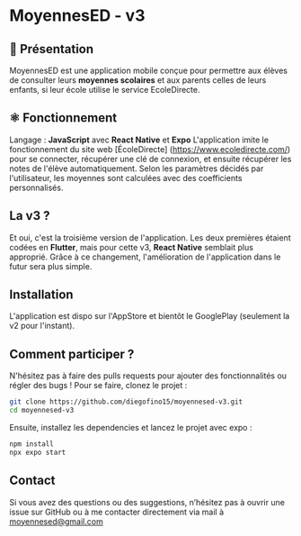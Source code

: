 # MoyennesED - v3

## 📖 Présentation
MoyennesED est une application mobile conçue pour permettre aux élèves de consulter leurs **moyennes scolaires** et aux parents celles de leurs enfants, si leur école utilise le service EcoleDirecte.

## ⚛️ Fonctionnement
Langage : **JavaScript** avec **React Native** et **Expo**
L'application imite le fonctionnement du site web [ÉcoleDirecte] (https://www.ecoledirecte.com/) pour se connecter, récupérer une clé de connexion, et ensuite récupérer les notes de l'élève automatiquement. Selon les paramètres décidés par l'utilisateur, les moyennes sont calculées avec des coefficients personnalisés.

## La v3 ?
Et oui, c'est la troisième version de l'application. Les deux premières étaient codées en **Flutter**, mais pour cette v3, **React Native** semblait plus approprié. Grâce à ce changement, l'amélioration de l'application dans le futur sera plus simple.

## Installation
L'application est dispo sur l'AppStore et bientôt le GooglePlay (seulement la v2 pour l'instant).

## Comment participer ?
N'hésitez pas à faire des pulls requests pour ajouter des fonctionnalités ou régler des bugs !
Pour se faire, clonez le projet :
```bash
git clone https://github.com/diegofino15/moyennesed-v3.git
cd moyennesed-v3
```
Ensuite, installez les dependencies et lancez le projet avec expo :
```bash
npm install
npx expo start
```

## Contact
Si vous avez des questions ou des suggestions, n’hésitez pas à ouvrir une issue sur GitHub ou à me contacter directement via mail à moyennesed@gmail.com
